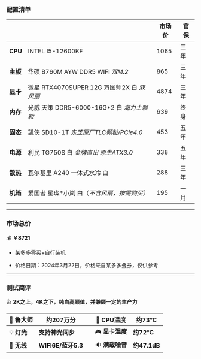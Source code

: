### 配置清单



|          |                                   | 市场价  | 官保 |
| -------- |-----------------------------------|------|----|
| **CPU**  | INTEL I5-12600KF                  | 1065 | 三年 |
| **主板** | 华硕 B760M AYW DDR5 WIFI *双M.2*     | 865  | 三年 |
| **显卡** | 微星 RTX4070SUPER 12G 万图师2X 白 *双风扇* | 4874 | 三年 |
| **内存** | 光威 天策 DDR5-6000-16G*2 白 *海力士颗粒*   | 639  | 终身 |
| **固态** | 凯侠 SD10-1T *东芝原厂TLC颗粒/PCle4.0*    | 453  | 五年 |
| **电源** | 利民 TG750S 白 *金牌直出 原生ATX3.0*       | 338  | 五年 |
| **散热** | 瓦尔基里 A240 一体式水冷 白                 | 288  | 三年 |
| **机箱** | 爱国者 星璨*小岚 白（*不含风扇，按需购买）*          | 195  | 一月 |



***



### 市场总价 

:moneybag:  **￥8721**

- 某多多零买+自行装机

- 价格日期：2024年3月22日，价格来自某多多叠券，仅供参考

  

***



### 测试简评

:+1:  **2K之上，4K之下，纯白高颜值，并兼顾一定的生产力**

| :santa: **鲁大师**    | **约207万分**       |      | :diamond_shape_with_a_dot_inside: **CPU温度** | **约73℃**    |
|--------------------|------------------| ---- |---------------------------------------------|-------------|
| :bulb: **灯光**      | **支持神光同步**       |      | :video_game: **显卡温度**                       | **约72℃**    |
| :signal_strength: **无线** | **WIFI6E/蓝牙5.3** |      | :sound: **满载噪音**                            | **约47.1dB** |
